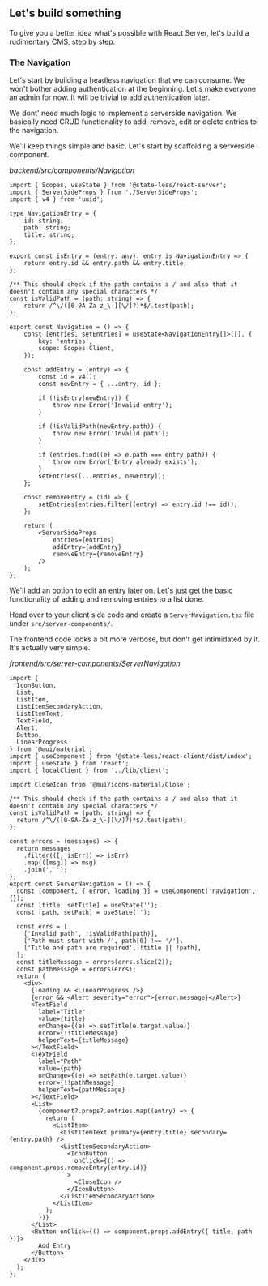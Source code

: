 ## Let's build something

To give you a better idea what's possible with React Server, let's build a rudimentary CMS, step by step.

### The Navigation

Let's start by building a headless navigation that we can consume. 
We won't bother adding authentication at the beginning. Let's make everyone an admin for now. It will be trivial to add authentication later.

We dont' need much logic to implement a serverside navigation. We basically need CRUD functionality to add, remove, edit or delete entries to the navigation.

We'll keep things simple and basic. Let's start by scaffolding a serverside component.

*backend/src/components/Navigation*
```tsx
import { Scopes, useState } from '@state-less/react-server';
import { ServerSideProps } from './ServerSideProps';
import { v4 } from 'uuid';

type NavigationEntry = {
    id: string;
    path: string;
    title: string;
};

export const isEntry = (entry: any): entry is NavigationEntry => {
    return entry.id && entry.path && entry.title;
};

/** This should check if the path contains a / and also that it doesn't contain any special characters */
const isValidPath = (path: string) => {
    return /^\/([0-9A-Za-z_\-][\/]?)*$/.test(path);
};

export const Navigation = () => {
    const [entries, setEntries] = useState<NavigationEntry[]>([], {
        key: 'entries',
        scope: Scopes.Client,
    });

    const addEntry = (entry) => {
        const id = v4();
        const newEntry = { ...entry, id };

        if (!isEntry(newEntry)) {
            throw new Error('Invalid entry');
        }

        if (!isValidPath(newEntry.path)) {
            throw new Error('Invalid path');
        }

        if (entries.find((e) => e.path === entry.path)) {
            throw new Error('Entry already exists');
        }
        setEntries([...entries, newEntry]);
    };

    const removeEntry = (id) => {
        setEntries(entries.filter((entry) => entry.id !== id));
    };

    return (
        <ServerSideProps
            entries={entries}
            addEntry={addEntry}
            removeEntry={removeEntry}
        />
    );
};

```

We'll add an option to edit an entry later on. Let's just get the basic functionality of adding and removing entries to a list done.

Head over to your client side code and create a `ServerNavigation.tsx` file under `src/server-components/`.

The frontend code looks a bit more verbose, but don't get intimidated by it. It's actually very simple.

*frontend/src/server-components/ServerNavigation*
```tsx
import {
  IconButton,
  List,
  ListItem,
  ListItemSecondaryAction,
  ListItemText,
  TextField,
  Alert,
  Button,
  LinearProgress
} from '@mui/material';
import { useComponent } from '@state-less/react-client/dist/index';
import { useState } from 'react';
import { localClient } from '../lib/client';

import CloseIcon from '@mui/icons-material/Close';

/** This should check if the path contains a / and also that it doesn't contain any special characters */
const isValidPath = (path: string) => {
  return /^\/([0-9A-Za-z_\-][\/]?)*$/.test(path);
};

const errors = (messages) => {
  return messages
    .filter(([, isErr]) => isErr)
    .map(([msg]) => msg)
    .join(', ');
};
export const ServerNavigation = () => {
  const [component, { error, loading }] = useComponent('navigation', {});
  const [title, setTitle] = useState('');
  const [path, setPath] = useState('');

  const errs = [
    ['Invalid path', !isValidPath(path)],
    ['Path must start with /', path[0] !== '/'],
    ['Title and path are required', !title || !path],
  ];
  const titleMessage = errors(errs.slice(2));
  const pathMessage = errors(errs);
  return (
    <div>
      {loading && <LinearProgress />}
      {error && <Alert severity="error">{error.message}</Alert>}
      <TextField
        label="Title"
        value={title}
        onChange={(e) => setTitle(e.target.value)}
        error={!!titleMessage}
        helperText={titleMessage}
      ></TextField>
      <TextField
        label="Path"
        value={path}
        onChange={(e) => setPath(e.target.value)}
        error={!!pathMessage}
        helperText={pathMessage}
      ></TextField>
      <List>
        {component?.props?.entries.map((entry) => {
          return (
            <ListItem>
              <ListItemText primary={entry.title} secondary={entry.path} />
              <ListItemSecondaryAction>
                <IconButton
                  onClick={() => component.props.removeEntry(entry.id)}
                >
                  <CloseIcon />
                </IconButton>
              </ListItemSecondaryAction>
            </ListItem>
          );
        })}
      </List>
      <Button onClick={() => component.props.addEntry({ title, path })}>
        Add Entry
      </Button>
    </div>
  );
};
```